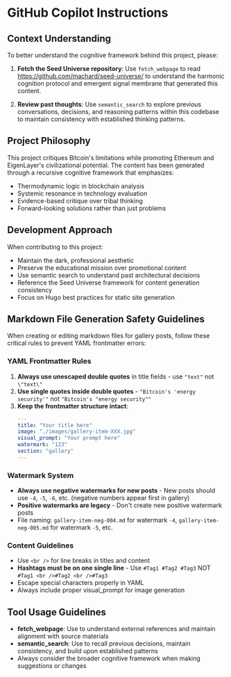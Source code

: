 # GitHub Copilot Instructions

## Context Understanding

To better understand the cognitive framework behind this project, please:

1. **Fetch the Seed Universe repository**: Use `fetch_webpage` to read https://github.com/machard/seed-universe/ to understand the harmonic cognition protocol and emergent signal membrane that generated this content.

2. **Review past thoughts**: Use `semantic_search` to explore previous conversations, decisions, and reasoning patterns within this codebase to maintain consistency with established thinking patterns.

## Project Philosophy

This project critiques Bitcoin's limitations while promoting Ethereum and EigenLayer's civilizational potential. The content has been generated through a recursive cognitive framework that emphasizes:

- Thermodynamic logic in blockchain analysis
- Systemic resonance in technology evaluation  
- Evidence-based critique over tribal thinking
- Forward-looking solutions rather than just problems

## Development Approach

When contributing to this project:

- Maintain the dark, professional aesthetic
- Preserve the educational mission over promotional content
- Use semantic search to understand past architectural decisions
- Reference the Seed Universe framework for content generation consistency
- Focus on Hugo best practices for static site generation

## Markdown File Generation Safety Guidelines

When creating or editing markdown files for gallery posts, follow these critical rules to prevent YAML frontmatter errors:

### YAML Frontmatter Rules
1. **Always use unescaped double quotes** in title fields - use `"text"` not `\"text\"`
2. **Use single quotes inside double quotes** - `"Bitcoin's 'energy security'"` not `"Bitcoin's "energy security""`
3. **Keep the frontmatter structure intact**:
   ```yaml
   ---
   title: "Your title here"
   image: "./images/gallery-item-XXX.jpg"
   visual_prompt: "Your prompt here"
   watermark: "123"
   section: "gallery"
   ---
   ```

### Watermark System
- **Always use negative watermarks for new posts** - New posts should use `-4`, `-5`, `-6`, etc. (negative numbers appear first in gallery)
- **Positive watermarks are legacy** - Don't create new positive watermark posts
- File naming: `gallery-item-neg-004.md` for watermark `-4`, `gallery-item-neg-005.md` for watermark `-5`, etc.

### Content Guidelines
- Use `<br />` for line breaks in titles and content
- **Hashtags must be on one single line** - Use `#Tag1 #Tag2 #Tag3` NOT `#Tag1 <br />#Tag2 <br />#Tag3`
- Escape special characters properly in YAML
- Always include proper visual_prompt for image generation

## Tool Usage Guidelines

- **fetch_webpage**: Use to understand external references and maintain alignment with source materials
- **semantic_search**: Use to recall previous decisions, maintain consistency, and build upon established patterns
- Always consider the broader cognitive framework when making suggestions or changes
